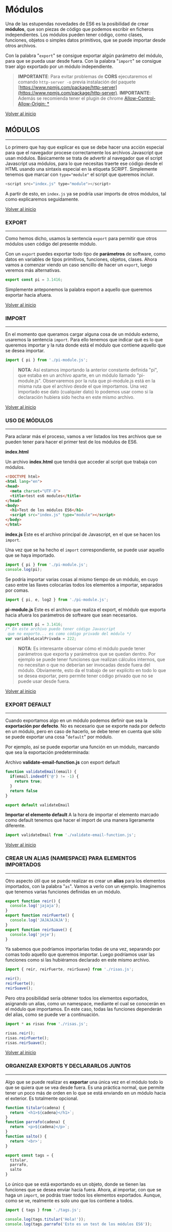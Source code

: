 # Módulos

Una de las estupendas novedades de ES6 es la posibilidad de crear **módulos**, que son piezas de código que podemos escribir en ficheros independientes. Los módulos pueden tener código, como clases, funciones, objetos o simples datos primitivos, que se puede importar desde otros archivos.

Con la palabra "`export`" se consigue exportar algún parámetro del módulo, para que se pueda usar desde fuera. Con la palabra "`import`" se consigue traer algo exportado por un módulo independiente.

> **IMPORTANTE**: Para evitar problemas de **CORS** ejecutaremos el comando `http-server -o` previa instalación del paquete [https://www.npmjs.com/package/http-server](https://www.npmjs.com/package/http-server).
> **IMPORTANTE**: Además se recomienda tener el plugin de chrome [Allow-Control-Allow-Origin: *](https://chrome.google.com/webstore/detail/allow-control-allow-origi/nlfbmbojpeacfghkpbjhddihlkkiljbi)

[Volver al inicio](#-Módulos)

## MÓDULOS

---------------------------------------------------------------------------

Lo primero que hay que explicar es que se debe hacer una acción especial para que el navegador procese correctamente los archivos Javascript que usan módulos. Básicamente se trata de advertir al navegador que el script Javascript usa módulos, para lo que necesitas traerte ese código desde el HTML usando una sintaxis especial en la etiqueta SCRIPT. Simplemente tenemos que marcar con `type="module"` el script que queremos incluir.

```js
<script src="index.js" type="module"></script>
```

A partir de esto, en `index.js` ya se podría usar imports de otros módulos, tal como explicaremos seguidamente.

[Volver al inicio](#-Módulos)

### EXPORT

---------------------------------------------------------------------------

Como hemos dicho, usamos la sentencia `export` para permitir que otros módulos usen código del presente módulo.

Con un `export` puedes exportar todo tipo de **parámetros** de software, como datos en variables de tipos primitivos, funciones, objetos, clases. Ahora vamos a comenzar viendo un caso sencillo de hacer un `export`, luego veremos más alternativas.

```js
export const pi = 3.1416;
``` 

Simplemente anteponemos la palabra export a aquello que queremos exportar hacia afuera.

[Volver al inicio](#-Módulos)

### IMPORT

---------------------------------------------------------------------------

En el momento que queramos cargar alguna cosa de un módulo externo, usaremos la sentencia `import`. Para ello tenemos que indicar qué es lo que queremos importar y la ruta donde está el módulo que contiene aquello que se desea importar.

```js
import { pi } from './pi-module.js';

```
> **NOTA**: Así estamos importando la anterior constante definida "pi", que estaba en un archivo aparte, en un módulo llamado "pi-module.js". Observaremos por la ruta que pi-module.js está en la misma ruta que el archivo desde el que importamos.
Una vez importado ese dato (cualquier dato) lo podemos usar como si la declaración hubiera sido hecha en este mismo archivo.

[Volver al inicio](#-Módulos)

### USO DE MÓDULOS

---------------------------------------------------------------------------

Para aclarar más el proceso, vamos a ver listados los tres archivos que se pueden tener para hacer el primer test de los módulos de ES6.

**index.html**

Un archivo **index.html** que tendrá que acceder al script que trabaja con módulos.

```html
<!DOCTYPE html>
<html lang="en">
<head>
  <meta charset="UTF-8">
  <title>test es6 modules</title>
</head>
<body>
  <h1>Test de los módulos ES6</h1>
  <script src="index.js" type="module"></script>
</body>
</html>
```

**index.js** Este es el archivo principal de Javascript, en el que se hacen los `import`.

Una vez que se ha hecho el `import` correspondiente, se puede usar aquello que se haya importado.

```js
import { pi } from './pi-module.js';
console.log(pi);
```

Se podría importar varias cosas al mismo tiempo de un módulo, en cuyo caso entre las llaves colocarías todos los elementos a importar, separados por comas.

```js
import { pi, e, log2 } from './pi-module.js';
```

**pi-module.js** Este es el archivo que realiza el export, el módulo que exporta hacia afuera los parámetros de software que sean necesarios.

```js
export const pi = 3.1416;
/* En este archivo puedo tener código Javascript
 que no exporto... es como código privado del módulo */
var variableLocalPrivada = 222;
```

> **NOTA**: Es interesante observar cómo el módulo puede tener parámetros que exporta y parámetros que se quedan dentro. Por ejemplo se puede tener funciones que realizan cálculos internos, que no necesitan o que no deberían ser invocadas desde fuera del módulo. Obviamente, esto da el trabajo de ser explícito en todo lo que se desea exportar, pero permite tener código privado que no se puede usar desde fuera.

[Volver al inicio](#-Módulos)

### EXPORT DEFAULT

---------------------------------------------------------------------------

Cuando exportamos algo en un módulo podemos definir que sea la **exportación por defecto**. No es necesario que se exporte nada por defecto en un módulo, pero en caso de hacerlo, se debe tener en cuenta que sólo se puede exportar una cosa "`default`" por módulo.

Por ejemplo, así se puede exportar una función en un módulo, marcando que sea la exportación predeterminada:

Archivo **validate-email-function.js** con export default

```js
function validateEmail(email) {
  if(email.indexOf('@') != -1) {
    return true;
  }
  return false
}

export default validateEmail
```

**Importar el elemento default** A la hora de importar el elemento marcado como default tenemos que hacer el import de una manera ligeramente diferente.

```js
import validateEmail from './validate-email-function.js';
```

[Volver al inicio](#-Módulos)

### CREAR UN ALIAS (NAMESPACE) PARA ELEMENTOS IMPORTADOS

---------------------------------------------------------------------------

Otro aspecto útil que se puede realizar es crear un **alias** para los elementos importados, con la palabra "`as`". Vamos a verlo con un ejemplo. Imaginemos que tenemos varias funciones definidas en un módulo.

```js
export function reir() {
  console.log('jajaja');
}
export function reirFuerte() {
  console.log('JAJAJAJAJA');  
}
export function reirSuave() {
  console.log('jeje');
}
```

Ya sabemos que podríamos importarlas todas de una vez, separando por comas todo aquello que queremos importar. Luego podríamos usar las funciones como si las hubiéramos declarado en este mismo archivo.

```js
import { reir, reirFuerte, reirSuave} from './risas.js';

reir();
reirFuerte();
reirSuave();
```

Pero otra posibilidad sería obtener todos los elementos exportados, asignando un alias, como un namespace, mediante el cual se conocerán en el módulo que importamos. En este caso, todas las funciones dependerán del alias, como se puede ver a continuación.

```js
import * as risas from './risas.js';

risas.reir();
risas.reirFuerte();
risas.reirSuave();
```

[Volver al inicio](#-Módulos)

### ORGANIZAR EXPORTS Y DECLARARLOS JUNTOS

---------------------------------------------------------------------------

Algo que se puede realizar es **exportar** una única vez en el módulo todo lo que se quiera que se vea desde fuera. Es una práctica normal, que permite tener un poco más de orden en lo que se está enviando en un módulo hacia el exterior. Es totalmente opcional.

```js
function titular(cadena) {
  return `<h1>${cadena}</h1>`;
}
function parrafo(cadena) {
  return `<p>${cadena}</p>`;
}
function salto() {
  return '<br>';
}

export const tags = {
  titular,
  parrafo,
  salto
}
```

Lo único que se está exportando es un objeto, donde se tienen las funciones que se desea enviar hacia fuera. Ahora, al importar, con que se haga un `import`, se podrás traer todos los elementos exportados. Aunque, como se ve, realmente es solo uno que los contiene a todos.

```js
import { tags } from './tags.js';

console.log(tags.titular('Hola!'));
console.log(tags.parrafo('Esto es un test de los módulos ES6'));
```